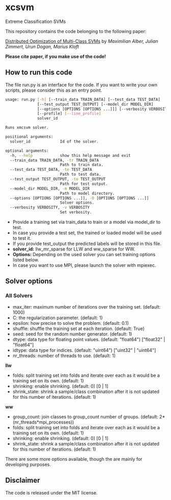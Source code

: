 # xcsvm
Extreme Classification SVMs

This repository contains the code belonging to the following paper:

[Distributed Optimization of Multi-Class SVMs](http://arxiv.org/abs/1611.08480)
by *Maximilian Alber, Julian Zimmert, Urun Dogan, Marius Kloft*

**Please cite paper, if you make use of the code!**

## How to run this code

The file run.py is an interface for the code.
If you want to write your own scripts, please
consider this as an entry point.

```bash
usage: run.py [-h] [--train_data TRAIN_DATA] [--test_data TEST_DATA]
              [--test_output TEST_OUTPUT] [--model_dir MODEL_DIR]
              [--options [OPTIONS [OPTIONS ...]]] [--verbosity VERBOSITY]
              [--profile] [--line_profile]
              solver_id

Runs xmcsvm solver.

positional arguments:
  solver_id             Id of the solver.

optional arguments:
  -h, --help            show this help message and exit
  --train_data TRAIN_DATA, -tr TRAIN_DATA
                        Path to train data.
  --test_data TEST_DATA, -te TEST_DATA
                        Path to test data.
  --test_output TEST_OUTPUT, -to TEST_OUTPUT
                        Path for test output.
  --model_dir MODEL_DIR, -m MODEL_DIR
                        Path to model directory.
  --options [OPTIONS [OPTIONS ...]], -O [OPTIONS [OPTIONS ...]]
                        Solver options.
  --verbosity VERBOSITY, -v VERBOSITY
                        Set verbosity.
```

* Provide a training set via train_data to train or a model via model_dir to test.
* In case you provide a test set, the trained or loaded model will be used to test it.
* If you provide test_output the predicted labels will be stored in this file.
* **solver_id:** llw\_mr\_sparse for LLW and ww_sparse for WW.
* **Options:** Depending on the used solver you can set training options listed below.
* In case you want to use MPI, please launch the solver with mpiexec.

## Solver options

### All Solvers

* max_iter: maximum number of iterations over the training set. (default: 1000)
* C: the regularization parameter. (default: 1)
* epsilon: how precise to solve the problem. (default: 0.1)
* shuffle: shuffle the training set at each iteration. (default: True)
* seed: seed for the random number generator. (default: 1)
* dtype: data type for floating point values. (default: "float64") ["float32" | "float64"]
* idtype: data type for indices. (default: "uint64") ["uint32" | "uint64"]
* nr_threads: number of threads to use. (default: 1)

**llw**

* folds: split training set into folds and iterate over each as it would be a training set on its own. (default: 1)
* shrinking: enable shrinking. (default: 0) [0 | 1]
* shrink_state: shrink a sample/class combination after it is not updated for this number of iterations. (default: 1)

**ww**

* group\_count: join classes to group\_count number of groups. (default: 2*(nr\_threads*mpi\_processes))
* folds: split training set into folds and iterate over each as it would be a training set on its own. (default: 1)
* shrinking: enable shrinking. (default: 0) [0 | 1]
* shrink_state: shrink a sample/class combination after it is not updated for this number of iterations. (default: 1)

There are some more options available, though the are mainly for developing purposes.

## Disclaimer

The code is released under the MIT license.
